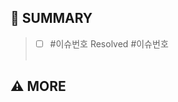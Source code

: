 ## 🌱 SUMMARY <!-- 이슈 번호 작성해주세요 ! ex) #1 -->
> - [ ] #이슈번호
> Resolved #이슈번호
<br><br>

## ⚠️ MORE <!-- ppt에 따로 적을만한 사항이나, 따로 코드리뷰가 필요한 부분 있으시면 적어주세요 -->

<br><br>
